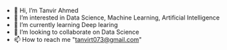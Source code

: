 - 👋 Hi, I’m Tanvir Ahmed
- 👀 I’m interested in Data Science, Machine Learning, Artificial Intelligence
- 🌱 I’m currently learning Deep learing
- 💞️ I’m looking to collaborate on Data Science
- 📫 How to reach me "tanvirt073@gmail.com"
